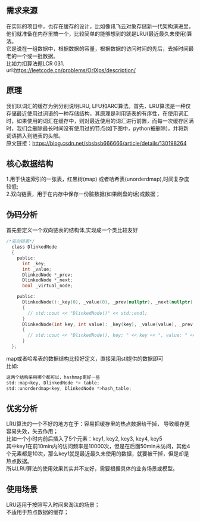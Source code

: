 ## 需求来源  
在实际的项目中，也存在缓存的设计，比如像讯飞云对象存储新一代架构演进里，他们就准备在内存里搞一个，比较简单的能够想到的就是LRU(最近最久未使用)算法。  
它是说在一组数据中，根据数据的容量，根据数据的访问时间的先后，去掉时间最老的一个或一批数据。  
比如力扣算法题LCR 031. url:https://leetcode.cn/problems/OrIXps/description/  
  
## 原理  
我们以词汇的缓存为例分别说明LRU, LFU和ARC算法。首先，LRU算法是一种仅存储最近使用过词语的一种存储结构，其原理是利用链表的有序性，在使用词汇时，如果使用的词汇在缓存中，则对最近使用的词汇进行前置，而每一次缓存区满时，我们会删除最长时间没有使用过的节点(如下图中，python被删除)，并将新词语插入到链表的头部。  
原文链接：https://blog.csdn.net/sbsbsb666666/article/details/130198264  
  
  
## 核心数据结构  
1.用于快速索引的一张表，红黑树(map) 或者哈希表(unorderdmap),时间复杂度较低;  
2.双向链表，用于在内存中保存一份脏数据(如果刷盘的话)或数据；  
  
## 伪码分析  
首先要定义一个双向链表的结构体,实现成一个类比较友好  
```c  
/*双向链表*/
  class DlinkedNode 
  {
    public:
      int _key;
      int _value;
      DlinkedNode *_prev;
      DlinkedNode *_next;
      bool _virtual_node;

    public:
      DlinkedNode():_key(0), _value(0), _prev(nullptr), _next(nullptr), _virtual_node(true)
      {
        // std::cout << "DlinkedNode()" << std::endl;
      }
      DlinkedNode(int key, int value): _key(key), _value(value), _prev(nullptr), _next(nullptr), _virtual_node(false)
      {
        // std::cout << "DlinkedNode(), key: " << key << ", value: " << value << std::endl;
      }
  };
```
    
map或者哈希表的数据结构比较好定义，直接采用stl提供的数据即可  
比如:  
```c
这两个结构采用哪个都可以，hashmap更好一些
std::map<key, DlinkedNode *> table;  
std::unorderdmap<key, DlinkedNode *>hash_table;
```  
    
## 优劣分析  
LRU算法的一个不好的地方在于：容易把缓存里的热点数据给干掉， 导致缓存更容易失效，失去作用；  
比如一个小时内前后插入了5个元素：key1, key2, key3, key4, key5  
其中key1在前10min内的访问频率是10000次，但是在后面50min未访问，其他4个元素都是10次，那么key1就是最近最久未使用的数据，就要被干掉，但是却是热点数据。  
所以LRU算法的使用效果其实并不友好，需要根据具体的业务场景或模型。  
  
## 使用场景  
LRU适用于按照写入时间来淘汰的场景；  
不适用于热点数据的缓存；  
  




